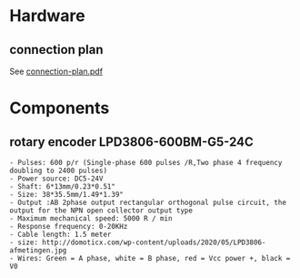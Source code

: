 # Hardware
## connection plan
See [connection-plan.pdf](connection-plan.pdf)  


# Components
## rotary encoder LPD3806-600BM-G5-24C
    - Pulses: 600 p/r (Single-phase 600 pulses /R,Two phase 4 frequency doubling to 2400 pulses)
    - Power source: DC5-24V
    - Shaft: 6*13mm/0.23*0.51"
    - Size: 38*35.5mm/1.49*1.39"
    - Output :AB 2phase output rectangular orthogonal pulse circuit, the output for the NPN open collector output type
    - Maximum mechanical speed: 5000 R / min
    - Response frequency: 0-20KHz
    - Cable length: 1.5 meter
    - size: http://domoticx.com/wp-content/uploads/2020/05/LPD3806-afmetingen.jpg
    - Wires: Green = A phase, white = B phase, red = Vcc power +, black = V0

